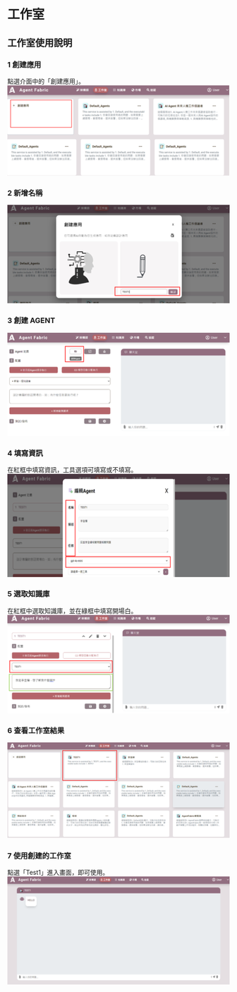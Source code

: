 # 工作室

## 工作室使用說明

### 1 創建應用  
點選介面中的「創建應用」。  
![本地圖片](./images/ONE.png "本地圖片示例")

### 2 新增名稱  
![本地圖片](./images/TWO.png "本地圖片示例")

### 3 創建 AGENT  
![本地圖片](./images/THREE.png "本地圖片示例")
### 4 填寫資訊  
在紅框中填寫資訊，工具選項可填寫或不填寫。  
![本地圖片](./images/FOUR.png "本地圖片示例")

### 5 選取知識庫  
在紅框中選取知識庫，並在綠框中填寫開場白。  
![本地圖片](./images/FIVE.png "本地圖片示例")  

### 6 查看工作室結果  
![本地圖片](./images/SIX.png "本地圖片示例")

### 7 使用創建的工作室  
點選「Test1」進入畫面，即可使用。  
![本地圖片](./images/SEVEN.png "本地圖片示例")